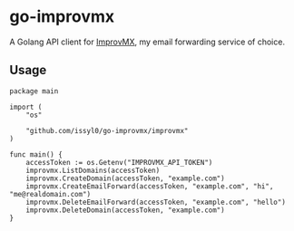 # go-improvmx

A Golang API client for [ImprovMX](https://improvmx.com), my email forwarding service of choice.

## Usage

```golang
package main

import (
	"os"

	"github.com/issyl0/go-improvmx/improvmx"
)

func main() {
	accessToken := os.Getenv("IMPROVMX_API_TOKEN")
	improvmx.ListDomains(accessToken)
	improvmx.CreateDomain(accessToken, "example.com")
	improvmx.CreateEmailForward(accessToken, "example.com", "hi", "me@realdomain.com")
	improvmx.DeleteEmailForward(accessToken, "example.com", "hello")
	improvmx.DeleteDomain(accessToken, "example.com")
}
```
